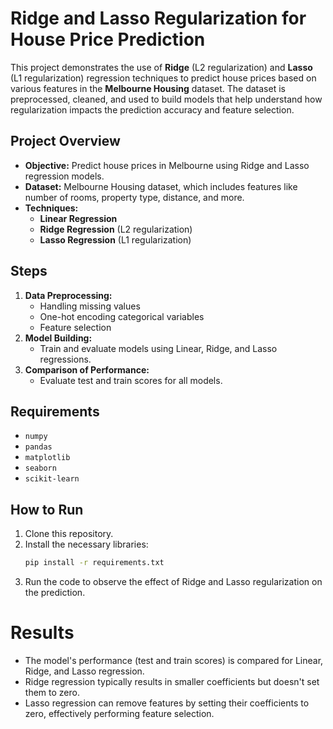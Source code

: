 # Ridge and Lasso Regularization for House Price Prediction

This project demonstrates the use of **Ridge** (L2 regularization) and **Lasso** (L1 regularization) regression techniques to predict house prices based on various features in the **Melbourne Housing** dataset. The dataset is preprocessed, cleaned, and used to build models that help understand how regularization impacts the prediction accuracy and feature selection.

## Project Overview

- **Objective:** Predict house prices in Melbourne using Ridge and Lasso regression models.
- **Dataset:** Melbourne Housing dataset, which includes features like number of rooms, property type, distance, and more.
- **Techniques:**
  - **Linear Regression**
  - **Ridge Regression** (L2 regularization)
  - **Lasso Regression** (L1 regularization)

## Steps

1. **Data Preprocessing:**
   - Handling missing values
   - One-hot encoding categorical variables
   - Feature selection
2. **Model Building:**
   - Train and evaluate models using Linear, Ridge, and Lasso regressions.
3. **Comparison of Performance:**
   - Evaluate test and train scores for all models.

## Requirements

- `numpy`
- `pandas`
- `matplotlib`
- `seaborn`
- `scikit-learn`

## How to Run

1. Clone this repository.
2. Install the necessary libraries:
   ```bash
   pip install -r requirements.txt
    ```
3. Run the code to observe the effect of Ridge and Lasso regularization on the prediction.

# Results

- The model's performance (test and train scores) is compared for Linear, Ridge, and Lasso regression.
- Ridge regression typically results in smaller coefficients but doesn't set them to zero.
- Lasso regression can remove features by setting their coefficients to zero, effectively performing feature selection.
